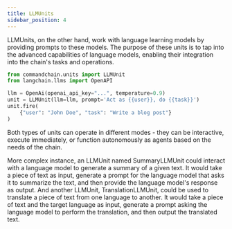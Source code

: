 ```yaml
---
title: LLMUnits
sidebar_position: 4
---
```


LLMUnits, on the other hand, work with language learning models by providing prompts to these models. The purpose of these units is to tap into the advanced capabilities of language models, enabling their integration into the chain's tasks and operations.

```python
from commandchain.units import LLMUnit
from langchain.llms import OpenAPI

llm = OpenAi(openai_api_key="...", temperature=0.9)
unit = LLMUnit(llm=llm, prompt='Act as {{user}}, do {{task}}')
unit.fire(
    {"user": "John Doe", "task": "Write a blog post"}
)
```

Both types of units can operate in different modes - they can be interactive, execute immediately, or function autonomously as agents based on the needs of the chain.

More complex instance, an LLMUnit named SummaryLLMUnit could interact with a language model to generate a summary of a given text. It would take a piece of text as input, generate a prompt for the language model that asks it to summarize the text, and then provide the language model's response as output. And another LLMUnit, TranslationLLMUnit, could be used to translate a piece of text from one language to another. It would take a piece of text and the target language as input, generate a prompt asking the language model to perform the translation, and then output the translated text.